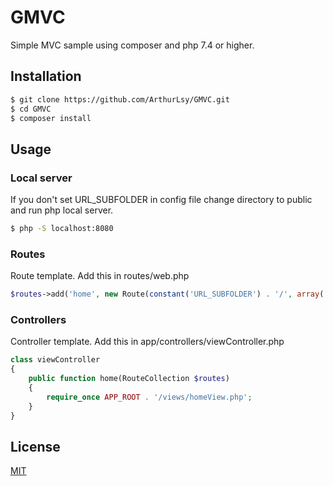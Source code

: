 # GMVC
Simple MVC sample using composer and php 7.4 or higher.

## Installation
```bash
$ git clone https://github.com/ArthurLsy/GMVC.git
$ cd GMVC
$ composer install
```

## Usage

### Local server
If you don't set URL_SUBFOLDER in config file change directory to public and run php local server.
```bash
$ php -S localhost:8080
```

### Routes
Route template. Add this in routes/web.php
```php
$routes->add('home', new Route(constant('URL_SUBFOLDER') . '/', array('controller' => 'viewController', 'method'=>'home'), array()));
```

### Controllers
Controller template. Add this in app/controllers/viewController.php
```php
class viewController
{
    public function home(RouteCollection $routes)
    {
        require_once APP_ROOT . '/views/homeView.php';
    }
}
```

## License
[MIT](https://choosealicense.com/licenses/mit/)

